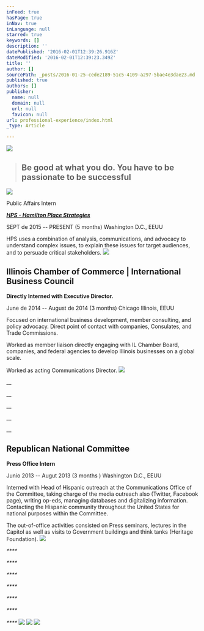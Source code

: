 ```yaml
---
inFeed: true
hasPage: true
inNav: true
inLanguage: null
starred: true
keywords: []
description: ''
datePublished: '2016-02-01T12:39:26.916Z'
dateModified: '2016-02-01T12:39:23.349Z'
title: ''
author: []
sourcePath: _posts/2016-01-25-cede2189-51c5-4109-a297-5bae4e3dae23.md
published: true
authors: []
publisher:
  name: null
  domain: null
  url: null
  favicon: null
url: professional-experience/index.html
_type: Article

---
```

![](https://the-grid-user-content.s3-us-west-2.amazonaws.com/5ac945f2-1c9d-4cd5-911b-90b23e2d7121.jpg)

> ## Be good at what you do. You have to be passionate to be successful

![](https://s3-us-west-2.amazonaws.com/the-grid-img/p/2ef168a2e03ed14763db0d77942d97c47c95ccb3.jpg)

Public Affairs Intern

_[**HPS - Hamilton Place Strategies**][0]_

SEPT de 2015 -- PRESENT (5 months)  Washington D.C., EEUU

HPS uses a combination of analysis, communications, and advocacy to understand complex issues, to explain these issues for target audiences, and to persuade critical stakeholders. ![](https://s3-us-west-2.amazonaws.com/the-grid-img/p/0cf97f4cf363caf0e323ce07b55805a3dd480491.png)

## Illinois Chamber of Commerce | International Business Council

**Directly Interned with Executive Director.**

June de 2014 -- August de 2014 (3 months) Chicago Illinois, EEUU

Focused on international business development, member consulting, and policy advocacy. Direct point of contact with companies, Consulates, and Trade Commissions.

Worked as member liaison directly engaging with IL Chamber Board, companies, and federal agencies to develop Illinois businesses on a global scale.

Worked as acting Communications Director.
![](https://s3-us-west-2.amazonaws.com/the-grid-img/p/0307cca4667bb8e9ae0377b2fc1e913353a5cb5a.jpg)

__

__

__

__

__

## Republican National Committee

**Press Office Intern**

Junio 2013 -- Augut 2013 (3 months ) Washington D.C., EEUU

Interned with Head of Hispanic outreach at the Communications Office of the Committee, taking charge of the media outreach also (Twitter, Facebook page), writing op-eds, managing databases and digitalizing information. Contacting the Hispanic community throughout the United States for national purposes within the Committee. 

The out-of-office activities consisted on Press seminars, lectures in the Capitol as well as visits to Government buildings and think tanks (Heritage Foundation).
![](https://s3-us-west-2.amazonaws.com/the-grid-img/p/cc4d8b1a6cfedc9aa8c4f4cc194201a57d2f84cd.png)

_****_

_****_

_****_

_****_

_****_

_****_

_****_
![](https://the-grid-user-content.s3-us-west-2.amazonaws.com/f4ba5dc2-2419-42a8-a8d7-1fd480d7e659.jpg)
![](https://the-grid-user-content.s3-us-west-2.amazonaws.com/8f7c9b48-eb04-4422-982c-f65bb87f2ddc.jpg)
![](https://the-grid-user-content.s3-us-west-2.amazonaws.com/32673172-6bf8-42d6-b529-c7fe26bf07e0.jpg)

[0]: https://thegrid.ai/rcgliv/hamilton-place/